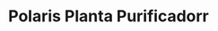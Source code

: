 ---
title: "Polaris Planta Purificadorr"
url: /retalhuleu/polaris-planta-purificadorr/
shop: agua
---